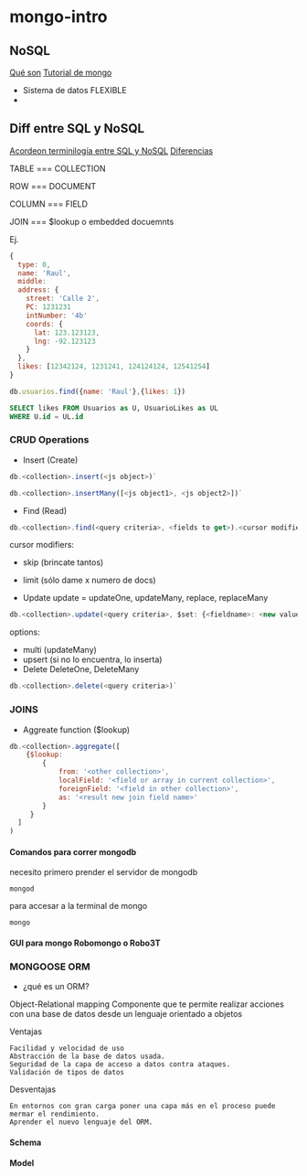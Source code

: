 # mongo-intro

## NoSQL

[Qué son](https://www.mongodb.com/nosql-explained)
[Tutorial de mongo](https://docs.mongodb.com/tutorials/)


- Sistema de datos FLEXIBLE
-

## Diff entre SQL y NoSQL

[Acordeon terminilogía entre SQL y NoSQL](https://docs.mongodb.com/manual/reference/sql-comparison/)
[Diferencias](https://www.sitepoint.com/sql-vs-nosql-differences/)

TABLE === COLLECTION

ROW === DOCUMENT

COLUMN === FIELD

JOIN === $lookup o embedded docuemnts

Ej.
``` js
{
  type: 0,
  name: 'Raul',
  middle:
  address: {
    street: 'Calle 2',
    PC: 1231231
    intNumber: '4b'
    coords: {
      lat: 123.123123,
      lng: -92.123123
    }
  },
  likes: [12342124, 1231241, 124124124, 12541254]
}
```

``` js
db.usuarios.find({name: 'Raul'},{likes: 1})
```

``` sql
SELECT likes FROM Usuarios as U, UsuarioLikes as UL
WHERE U.id = UL.id
```

### CRUD Operations

- Insert (Create)

``` js
db.<collection>.insert(<js object>)`
```

``` js
db.<collection>.insertMany([<js object1>, <js object2>])`
```

- Find (Read)
``` js
db.<collection>.find(<query criteria>, <fields to get>).<cursor modifiers>`
```
cursor modifiers:
  - skip (brincate tantos)
  - limit (sólo dame x numero de docs)

- Update update = updateOne, updateMany, replace, replaceMany
``` js
db.<collection>.update(<query criteria>, $set: {<fieldname>: <new value>},{<options>} )
```
options:
  - multi (updateMany)
  - upsert (si no lo encuentra, lo inserta)
- Delete  DeleteOne, DeleteMany
``` js
db.<collection>.delete(<query criteria>)`
```

### JOINS

- Aggreate function ($lookup)

``` js
db.<collection>.aggregate([
    {$lookup:
        {
            from: '<other collection>',
            localField: '<field or array in current collection>',
            foreignField: '<field in other collection>',
            as: '<result new join field name>'
        }        
     }
  ]
)
```

#### Comandos para correr mongodb

necesito primero prender el servidor de mongodb

`mongod`

para accesar a la terminal de mongo

`mongo`

#### GUI para mongo Robomongo o Robo3T



### MONGOOSE ORM

 - ¿qué es un ORM?

Object-Relational mapping
Componente que te permite realizar acciones con una base de datos desde un lenguaje orientado a objetos

Ventajas

    Facilidad y velocidad de uso
    Abstracción de la base de datos usada.
    Seguridad de la capa de acceso a datos contra ataques.
    Validación de tipos de datos

Desventajas

    En entornos con gran carga poner una capa más en el proceso puede mermar el rendimiento.
    Aprender el nuevo lenguaje del ORM.

#### Schema

#### Model

####
